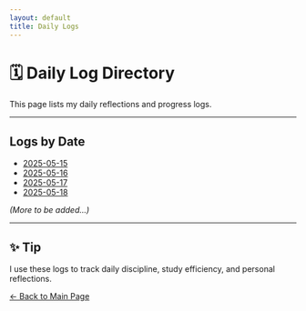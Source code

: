 ```yaml
---
layout: default
title: Daily Logs
---
```


# 🗓️ Daily Log Directory

This page lists my daily reflections and progress logs.

---

## Logs by Date

- [2025-05-15](2025-05-15.md)
- [2025-05-16](2025-05-16.md)
- [2025-05-17](2025-05-17.md)
- [2025-05-18](2025-05-18.md)

_(More to be added...)_

---

## ✨ Tip

I use these logs to track daily discipline, study efficiency, and personal reflections.

[← Back to Main Page](../)



